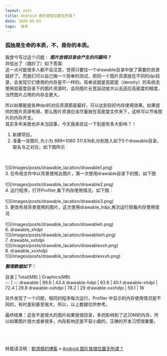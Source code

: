 ```yaml
---
layout: post  
title: Android 图片放错位置无所谓？
date: 2020-05-03  
tags:  技术
---
```

### 孤独是生命的本质，不，是你的本质。  


我曾今写过这个问题：
***图片放错目录会产生的问题吗？***  
并给出了（摘抄了）如下答案:  
这一点可能很多人都不会注意，觉得只要往一个drawable目录中放了需要的资源就好了。而我们可以自己做一个简单的测试，把同一个图片资源放在不同的dpi目录，会发现它们使用的内存是不一样的。简单说就是高密度（density）的系统去使用低密度目录下的图片资源时，会将图片长宽自动放大以去适应高密度的精度，当然图片占用的内存会更大。  

所以如果能提各种dpi的对应资源那是最好，可以达到较好内存使用效果。如果提供的图片资源有限，那么图片资源应该尽量放在高密度文件夹下，这样可以节省图片的内存开支。  
其实多年来我也并未当回事，今天我来验证一下到底有多大影响？！  
1. 新建项目。
2. 准备一张图片,大小为 889*1080 311.83kB,分别放入如下5个drawable目录，取名与之对应，如下图所示  
<br/>
<br/>
![](/images/posts/drawable_lacation/drawable1.png)
<br/>
3. 在布局文件中以背景使用此图片，第一次使用drawable目录下的图，如下图   
<br/>
<br/>
![](/images/posts/drawable_lacation/drawable2.png)  
<br/>
4. 运行程序，打开Profiler,看下内存使用情况，如下图：   
<br/>
<br/>
![](/images/posts/drawable_lacation/drawable3.png)  
<br/>
5. 更改布局背景使用的图片，这次使用drawable_hdpi,再次运行观看内存使用情况  
<br/>
<br/>
![](/images/posts/drawable_lacation/drawableh.png)  
<br/>
6. drawable_xhdpi  
<br/>
![](/images/posts/drawable_lacation/drawablexh.png)  
<br/>
7. drawable_xxhdpi  
<br/>
![](/images/posts/drawable_lacation/drawablexxh.png)  
<br/>
8. drawable_xxxhdpi  
<br/>
![](/images/posts/drawable_lacation/drawablexxxh.png)  
<br/>

***整理数据如下：***
<br/>

目录  |	Total(MB) | Graphics(MB)  
:-: | :-: 
drawable           |	99.6  |  43.4
drawable-hdpi      |	93.8  |  40.1
drawable-xhdpi     |	72.4  |  29.8
drawable-xxhdpi    |	78.2  |  29
drawable-xxxhdpi   |	59.1  |  18


另外发现了一个问题，相同的程序每次运行，Profiler 中显示的内存使用情况是不同的，有时差别甚至很大，所以，以上数据仅供参考。  

最终结果：这张不是很大的图片如果放错目录，多则影响到了近20M的内存，所以如果图片很大或者很多，内存影响还是不容小觑的，正确的开发习惯很重要。
<br/> 
<br/> 
<br/> 
<br/> 
<br/> 
转载请注明：[劉清揚的博客](http://xiongzhoudadi.com) » [ Android 图片放错位置无所谓？ ](http://xiongzhoudadi.com/2020/05/android_drawable/)  
<br/>